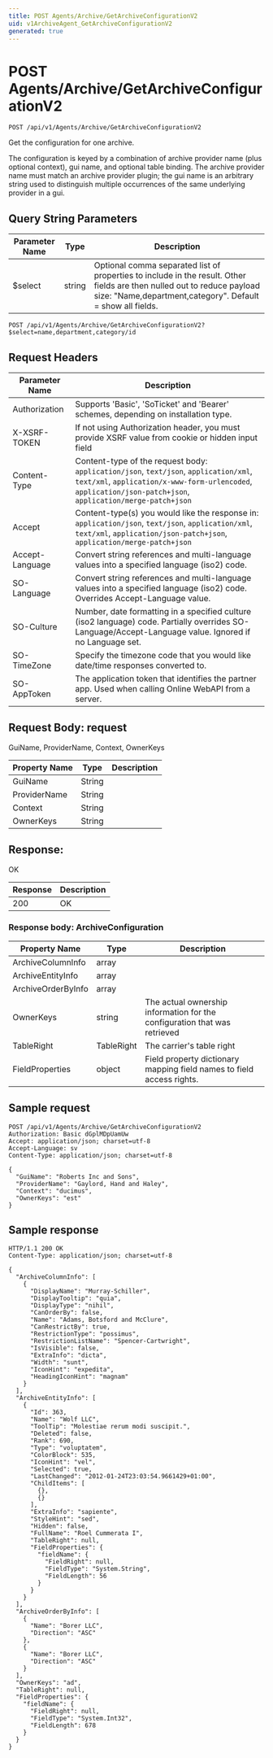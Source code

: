 ```yaml
---
title: POST Agents/Archive/GetArchiveConfigurationV2
uid: v1ArchiveAgent_GetArchiveConfigurationV2
generated: true
---
```


# POST Agents/Archive/GetArchiveConfigurationV2

```http
POST /api/v1/Agents/Archive/GetArchiveConfigurationV2
```

Get the configuration for one archive.


The configuration is keyed by a combination of archive provider name (plus optional context), gui name, and optional table binding. The archive provider name must match an archive provider plugin; the gui name is an arbitrary string used to distinguish multiple occurrences of the same underlying provider in a gui.






## Query String Parameters

| Parameter Name | Type |  Description |
|----------------|------|--------------|
| $select | string |  Optional comma separated list of properties to include in the result. Other fields are then nulled out to reduce payload size: "Name,department,category". Default = show all fields. |

```http
POST /api/v1/Agents/Archive/GetArchiveConfigurationV2?$select=name,department,category/id
```


## Request Headers

| Parameter Name | Description |
|----------------|-------------|
| Authorization  | Supports 'Basic', 'SoTicket' and 'Bearer' schemes, depending on installation type. |
| X-XSRF-TOKEN   | If not using Authorization header, you must provide XSRF value from cookie or hidden input field |
| Content-Type | Content-type of the request body: `application/json`, `text/json`, `application/xml`, `text/xml`, `application/x-www-form-urlencoded`, `application/json-patch+json`, `application/merge-patch+json` |
| Accept         | Content-type(s) you would like the response in: `application/json`, `text/json`, `application/xml`, `text/xml`, `application/json-patch+json`, `application/merge-patch+json` |
| Accept-Language | Convert string references and multi-language values into a specified language (iso2) code. |
| SO-Language | Convert string references and multi-language values into a specified language (iso2) code. Overrides Accept-Language value. |
| SO-Culture | Number, date formatting in a specified culture (iso2 language) code. Partially overrides SO-Language/Accept-Language value. Ignored if no Language set. |
| SO-TimeZone | Specify the timezone code that you would like date/time responses converted to. |
| SO-AppToken | The application token that identifies the partner app. Used when calling Online WebAPI from a server. |

## Request Body: request 

GuiName, ProviderName, Context, OwnerKeys 

| Property Name | Type |  Description |
|----------------|------|--------------|
| GuiName | String |  |
| ProviderName | String |  |
| Context | String |  |
| OwnerKeys | String |  |

## Response:

OK

| Response | Description |
|----------------|-------------|
| 200 | OK |

### Response body: ArchiveConfiguration

| Property Name | Type |  Description |
|----------------|------|--------------|
| ArchiveColumnInfo | array |  |
| ArchiveEntityInfo | array |  |
| ArchiveOrderByInfo | array |  |
| OwnerKeys | string | The actual ownership information for the configuration that was retrieved |
| TableRight | TableRight | The carrier's table right |
| FieldProperties | object | Field property dictionary mapping field names to field access rights. |

## Sample request

```http!
POST /api/v1/Agents/Archive/GetArchiveConfigurationV2
Authorization: Basic dGplMDpUamUw
Accept: application/json; charset=utf-8
Accept-Language: sv
Content-Type: application/json; charset=utf-8

{
  "GuiName": "Roberts Inc and Sons",
  "ProviderName": "Gaylord, Hand and Haley",
  "Context": "ducimus",
  "OwnerKeys": "est"
}
```

## Sample response

```http_
HTTP/1.1 200 OK
Content-Type: application/json; charset=utf-8

{
  "ArchiveColumnInfo": [
    {
      "DisplayName": "Murray-Schiller",
      "DisplayTooltip": "quia",
      "DisplayType": "nihil",
      "CanOrderBy": false,
      "Name": "Adams, Botsford and McClure",
      "CanRestrictBy": true,
      "RestrictionType": "possimus",
      "RestrictionListName": "Spencer-Cartwright",
      "IsVisible": false,
      "ExtraInfo": "dicta",
      "Width": "sunt",
      "IconHint": "expedita",
      "HeadingIconHint": "magnam"
    }
  ],
  "ArchiveEntityInfo": [
    {
      "Id": 363,
      "Name": "Wolf LLC",
      "ToolTip": "Molestiae rerum modi suscipit.",
      "Deleted": false,
      "Rank": 690,
      "Type": "voluptatem",
      "ColorBlock": 535,
      "IconHint": "vel",
      "Selected": true,
      "LastChanged": "2012-01-24T23:03:54.9661429+01:00",
      "ChildItems": [
        {},
        {}
      ],
      "ExtraInfo": "sapiente",
      "StyleHint": "sed",
      "Hidden": false,
      "FullName": "Roel Cummerata I",
      "TableRight": null,
      "FieldProperties": {
        "fieldName": {
          "FieldRight": null,
          "FieldType": "System.String",
          "FieldLength": 56
        }
      }
    }
  ],
  "ArchiveOrderByInfo": [
    {
      "Name": "Borer LLC",
      "Direction": "ASC"
    },
    {
      "Name": "Borer LLC",
      "Direction": "ASC"
    }
  ],
  "OwnerKeys": "ad",
  "TableRight": null,
  "FieldProperties": {
    "fieldName": {
      "FieldRight": null,
      "FieldType": "System.Int32",
      "FieldLength": 678
    }
  }
}
```